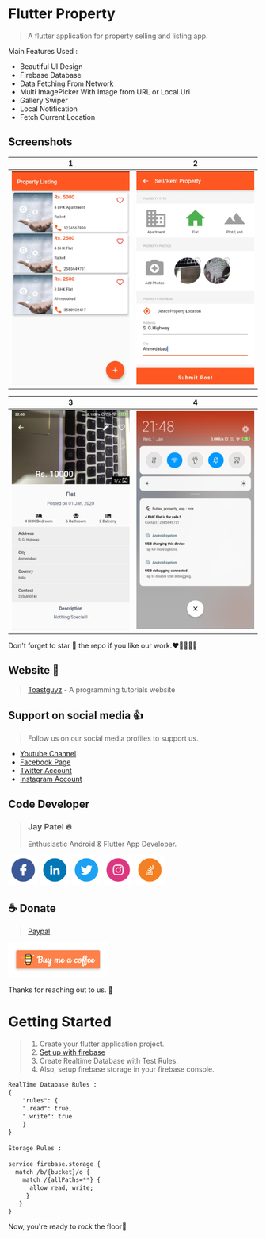 # Flutter Property

> A flutter application for property selling and listing app. 

Main Features Used :
- Beautiful UI Design
- Firebase Database
- Data Fetching From Network
- Multi ImagePicker With Image from URL or Local Uri
- Gallery Swiper
- Local Notification
- Fetch Current Location

## Screenshots

| 1 | 2|
|------|-------|
|<img src="./Screenshots/Property_1.jpg" width="300">|<img src="./Screenshots/Property_2.jpg" width="300">|

| 3 | 4|
|------|-------|
|<img src="./Screenshots/Property_3.jpg" width="300">|<img src="./Screenshots/Property_4.jpg" width="300">|

Don't forget to star :star2: the repo if you like our work.:heart::blue_heart::yellow_heart::purple_heart::green_heart:

## Website :link:

> [Toastguyz](www.toastguyz.com) - A programming tutorials website

## Support on social media :thumbsup:

>Follow us on our social media profiles to support us.

- [Youtube Channel](https://www.youtube.com/toastguyz)
- [Facebook Page](https://www.facebook.com/toastguyz)
- [Twitter Account](https://www.twitter.com/toastguyz)
- [Instagram Account](https://www.instagram.com/toastguyz)

## Code Developer

>### Jay Patel :fire:
>Enthusiastic Android & Flutter App Developer.

<a href="https://facebook.com/mungarajay1"><img src="./Screenshots/facebook.png" width="60"></a>
<a href="www.linkedin.com/in/mungarajay"><img src="./Screenshots/linkedin.png" width="60"></a>
<a href="https://twitter.com/jaymungara1"><img src="./Screenshots/twitter.png" width="60"></a>
<a href="https://instagram.com/mungarajay1"><img src="./Screenshots/instagram.png" width="60"></a>
<a href="https://stackoverflow.com/users/5715935/jay-mungara"><img src="./Screenshots/stackoverflow.png" width="60"></a>

## ☕ Donate 

> [Paypal](https://www.paypal.me/toastguyz)

<a href="https://www.buymeacoffee.com/toastguyz">
<img width="200" alt="./Screenshots/buymecoffee.png" src="./Screenshots/buymecoffee.png">
</a>

Thanks for reaching out to us. :100: 

# Getting Started

> 1. Create your flutter application project.
> 2. [Set up with firebase](https://firebase.google.com/docs)
> 3. Create Realtime Database with Test Rules.
> 4. Also, setup firebase storage in your firebase console.

    RealTime Database Rules : 
    {
        "rules": {
        ".read": true,
        ".write": true
        }
    }
    
    Storage Rules :
     
    service firebase.storage {
      match /b/{bucket}/o {
        match /{allPaths=**} {
          allow read, write;
         }
       }
    }

Now, you're ready to rock the floor:guitar: